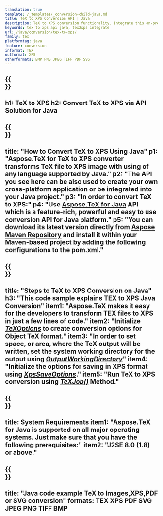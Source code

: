```yaml
---
translation: true
template: /_templates/_conversion-child-java.md
title: TeX to XPS Converdion API | Java 
description: TeX to XPS conversion functionality. Integrate this on-premise Java library into your project or use cross-platform applications to convert TeX to XPS.
keywords: tex to xps api java, tex2xps integrate
url: /java/conversion/tex-to-xps/
family: tex
platformtag: java
feature: conversion
informat: TEX
outformat: XPS
otherformats: BMP PNG JPEG TIFF PDF SVG
---
```


{{<section banner>}}
---
h1: TeX to XPS
h2: Convert TeX to XPS via API Solution for Java
---

{{<section overview>}}
---
title: "How to Convert TeX to XPS Using Java"
p1: "Aspose.TeX for TeX to XPS converter transforms TeX file to XPS image with using of any language supported by Java."
p2: "The API you see here can be also used to create your own cross-platform application or be integrated into your Java project."
p3: "In order to convert TeX to XPS:"
p4: "Use [Aspose.TeX for Java](https://products.aspose.com/tex/java) API which is a feature-rich, powerful and easy to use conversion API for Java platform."
p5: "You can download its latest version directly from [Aspose Maven Repository](https://repository.aspose.com/tex/) and install it within your Maven-based project by adding the following configurations to the pom.xml."
---

{{<section feature1>}}
---
title: "Steps to TeX to XPS Conversion on Java"
h3: "This code sample explains TEX to XPS Java Conversion"
item1: "Aspose.TeX makes it easy for the developers to transform TEX files to XPS in just a few lines of code."
item2: "Initialize [*TeXOptions*](https://reference.aspose.com/tex/java/com.aspose.tex/TeXOptions) to create conversion options for Object TeX format."
item3: "In order to set space, or area, where the TeX output will be written, set the system working directory for the output using [*OutputWorkingDirectory*](https://reference.aspose.com/tex/java/com.aspose.tex/TeXOptions#getOutputWorkingDirectory--)"
item4: "Initialize the options for saving in XPS format using [*XpsSaveOptions*](https://reference.aspose.com/tex/java/com.aspose.tex.rendering/XpsSaveOptions)."
item5: "Run TeX to XPS conversion using [*TeXJob()*](https://reference.aspose.com/tex/java/com.aspose.tex/TeXJob) Method."
---

{{<section feature2>}}
---
title: System Requirements
item1: "Aspose.TeX for Java is supported on all major operating systems. Just make sure that you have the following prerequisites:"
item2: "J2SE 8.0 (1.8) or above."
---

{{<section widget>}}
---
title: "Java code example TeX to Images,XPS,PDF or SVG conversion"
formats: TEX XPS PDF SVG JPEG PNG TIFF BMP
---